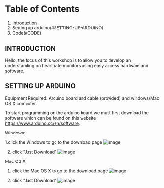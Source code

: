 # Table of Contents
1. [Introduction](#Introduction)
2. Setting up arduino(#SETTING-UP-ARDUINO)
2. Code(#CODE)

## INTRODUCTION
Hello, the focus of this workshop is to allow you to develop an understanding on heart rate monitors using easy access hardware and software.




## SETTING UP ARDUINO

Equipment Required: Arduino board and cable (provided) and windows/Mac OS X computer.

To start programming on the arduino board we must first download the software which can be found on this website https://www.arduino.cc/en/software. 

Windows:

1.click the Windows to go to the download page
![image](https://user-images.githubusercontent.com/101861606/167060887-3daed9c0-9929-45d8-b433-5a258fafbaaa.png)

2. click "Just Download"
![image](https://user-images.githubusercontent.com/101861606/167061052-5ff56238-d6bd-4d4a-a754-0ddbd2609f2e.png)



Mac OS X:

1. click the Mac OS X to go to the download page
![image](https://user-images.githubusercontent.com/101861606/167060903-e2f5839b-71b9-47f7-a6ba-d1d12abd22cd.png)

2. click "Just Download"
![image](https://user-images.githubusercontent.com/101861606/167061052-5ff56238-d6bd-4d4a-a754-0ddbd2609f2e.png)


